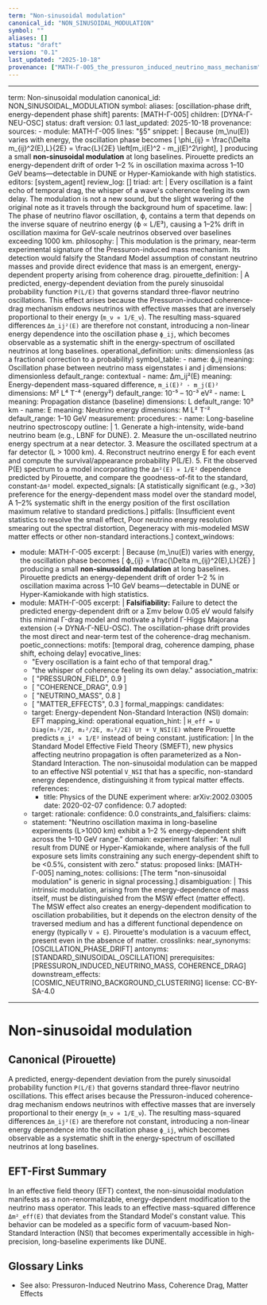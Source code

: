 ```yaml
---
term: "Non-sinusoidal modulation"
canonical_id: "NON_SINUSOIDAL_MODULATION"
symbol: ""
aliases: []
status: "draft"
version: "0.1"
last_updated: "2025-10-18"
provenance: ["MATH-Γ-005_the_pressuron_induced_neutrino_mass_mechanism"]
---
```


---
term: Non-sinusoidal modulation
canonical_id: NON_SINUSOIDAL_MODULATION
symbol: 
aliases: [oscillation-phase drift, energy-dependent phase shift]
parents: [MATH-Γ-005]
children: [DYNA-Γ-NEU-OSC]
status: draft
version: 0.1
last_updated: 2025-10-18
provenance:
  sources:
    - module: MATH-Γ-005
      lines: "§5"
      snippet: |
        Because (m_\nu(E)) varies with energy, the oscillation phase becomes
        [
        \phi_{ij} =
        \frac{\Delta m_{ij}^2(E),L}{2E}
        = \frac{L}{2E}
        \left[m_i(E)^2 - m_j(E)^2\right],
        ]
        producing a small **non-sinusoidal modulation** at long baselines.
        Pirouette predicts an energy-dependent drift of order 1–2 % in oscillation maxima across 1–10 GeV beams—detectable in DUNE or Hyper-Kamiokande with high statistics.
  editors: [system_agent]
  review_log: []
triad:
  art: |
    Every oscillation is a faint echo of temporal drag, the whisper of a wave's coherence feeling its own delay. The modulation is not a new sound, but the slight wavering of the original note as it travels through the background hum of spacetime.
  law: |
    The phase of neutrino flavor oscillation, ϕ, contains a term that depends on the inverse square of neutrino energy (ϕ ∝ L/E³), causing a 1–2% drift in oscillation maxima for GeV-scale neutrinos observed over baselines exceeding 1000 km.
  philosophy: |
    This modulation is the primary, near-term experimental signature of the Pressuron-induced mass mechanism. Its detection would falsify the Standard Model assumption of constant neutrino masses and provide direct evidence that mass is an emergent, energy-dependent property arising from coherence drag.
pirouette_definition: |
  A predicted, energy-dependent deviation from the purely sinusoidal probability function `P(L/E)` that governs standard three-flavor neutrino oscillations. This effect arises because the Pressuron-induced coherence-drag mechanism endows neutrinos with effective masses that are inversely proportional to their energy (`m_ν ∝ 1/E_ν`). The resulting mass-squared differences `Δm_ij²(E)` are therefore not constant, introducing a non-linear energy dependence into the oscillation phase `ϕ_ij`, which becomes observable as a systematic shift in the energy-spectrum of oscillated neutrinos at long baselines.
operational_definition:
  units: dimensionless (as a fractional correction to a probability)
  symbol_table:
    - name: ϕ_ij
      meaning: Oscillation phase between neutrino mass eigenstates i and j
      dimensions: dimensionless
      default_range: contextual
    - name: Δm_ij²(E)
      meaning: Energy-dependent mass-squared difference, `m_i(E)² - m_j(E)²`
      dimensions: M² L⁴ T⁻⁴ (energy²)
      default_range: 10⁻⁵ – 10⁻³ eV²
    - name: L
      meaning: Propagation distance (baseline)
      dimensions: L
      default_range: 10³ km
    - name: E
      meaning: Neutrino energy
      dimensions: M L² T⁻²
      default_range: 1–10 GeV
  measurement:
    procedures:
      - name: Long-baseline neutrino spectroscopy
        outline: |
          1. Generate a high-intensity, wide-band neutrino beam (e.g., LBNF for DUNE).
          2. Measure the un-oscillated neutrino energy spectrum at a near detector.
          3. Measure the oscillated spectrum at a far detector (L > 1000 km).
          4. Reconstruct neutrino energy E for each event and compute the survival/appearance probability P(L/E).
          5. Fit the observed P(E) spectrum to a model incorporating the `Δm²(E) ∝ 1/E²` dependence predicted by Pirouette, and compare the goodness-of-fit to the standard, constant-`Δm²` model.
        expected_signals: [A statistically significant (e.g., >3σ) preference for the energy-dependent mass model over the standard model, A 1–2% systematic shift in the energy position of the first oscillation maximum relative to standard predictions.]
        pitfalls: [Insufficient event statistics to resolve the small effect, Poor neutrino energy resolution smearing out the spectral distortion, Degeneracy with mis-modeled MSW matter effects or other non-standard interactions.]
context_windows:
  - module: MATH-Γ-005
    excerpt: |
      Because (m_\nu(E)) varies with energy, the oscillation phase becomes [ ϕ_{ij} = \frac{\Delta m_{ij}^2(E),L}{2E} ] producing a small **non-sinusoidal modulation** at long baselines. Pirouette predicts an energy-dependent drift of order 1–2 % in oscillation maxima across 1–10 GeV beams—detectable in DUNE or Hyper-Kamiokande with high statistics.
  - module: MATH-Γ-005
    excerpt: |
      **Falsifiability:** Failure to detect the predicted energy-dependent drift or a Σmν below 0.05 eV would falsify this minimal Γ-drag model and motivate a hybrid Γ-Higgs Majorana extension (→ DYNA-Γ-NEU-OSC). The oscillation-phase drift provides the most direct and near-term test of the coherence-drag mechanism.
poetic_connections:
  motifs: [temporal drag, coherence damping, phase shift, echoing delay]
  evocative_lines:
    - "Every oscillation is a faint echo of that temporal drag."
    - "the whisper of coherence feeling its own delay."
  association_matrix:
    - [ "PRESSURON_FIELD", 0.9 ]
    - [ "COHERENCE_DRAG", 0.9 ]
    - [ "NEUTRINO_MASS", 0.8 ]
    - [ "MATTER_EFFECTS", 0.3 ]
formal_mappings:
  candidates:
    - target: Energy-dependent Non-Standard Interaction (NSI)
      domain: EFT
      mapping_kind: operational
      equation_hint: |
        `H_eff = U Diag(m₁²/2E, m₂²/2E, m₃²/2E) U† + V_NSI(E)`
        where Pirouette predicts `m_i² ∝ 1/E²` instead of being constant.
      justification: |
        In the Standard Model Effective Field Theory (SMEFT), new physics affecting neutrino propagation is often parameterized as a Non-Standard Interaction. The non-sinusoidal modulation can be mapped to an effective NSI potential `V_NSI` that has a specific, non-standard energy dependence, distinguishing it from typical matter effects.
      references:
        - title: Physics of the DUNE experiment
          where: arXiv:2002.03005
          date: 2020-02-07
      confidence: 0.7
  adopted:
    - target: 
      rationale: 
      confidence: 0.0
constraints_and_falsifiers:
  claims:
    - statement: "Neutrino oscillation maxima in long-baseline experiments (L>1000 km) exhibit a 1–2 % energy-dependent shift across the 1–10 GeV range."
      domain: experiment
      falsifier: "A null result from DUNE or Hyper-Kamiokande, where analysis of the full exposure sets limits constraining any such energy-dependent shift to be <0.5%, consistent with zero."
      status: proposed
      links: [MATH-Γ-005]
naming_notes:
  collisions: [The term "non-sinusoidal modulation" is generic in signal processing.]
  disambiguation: |
    This intrinsic modulation, arising from the energy-dependence of mass itself, must be distinguished from the MSW effect (matter effect). The MSW effect also creates an energy-dependent modification to oscillation probabilities, but it depends on the electron density of the traversed medium and has a different functional dependence on energy (typically `V ∝ E`). Pirouette's modulation is a vacuum effect, present even in the absence of matter.
crosslinks:
  near_synonyms: [OSCILLATION_PHASE_DRIFT]
  antonyms: [STANDARD_SINUSOIDAL_OSCILLATION]
  prerequisites: [PRESSURON_INDUCED_NEUTRINO_MASS, COHERENCE_DRAG]
  downstream_effects: [COSMIC_NEUTRINO_BACKGROUND_CLUSTERING]
license: CC-BY-SA-4.0
---

# Non-sinusoidal modulation

## Canonical (Pirouette)
A predicted, energy-dependent deviation from the purely sinusoidal probability function `P(L/E)` that governs standard three-flavor neutrino oscillations. This effect arises because the Pressuron-induced coherence-drag mechanism endows neutrinos with effective masses that are inversely proportional to their energy (`m_ν ∝ 1/E_ν`). The resulting mass-squared differences `Δm_ij²(E)` are therefore not constant, introducing a non-linear energy dependence into the oscillation phase `ϕ_ij`, which becomes observable as a systematic shift in the energy-spectrum of oscillated neutrinos at long baselines.

## EFT-First Summary
In an effective field theory (EFT) context, the non-sinusoidal modulation manifests as a non-renormalizable, energy-dependent modification to the neutrino mass operator. This leads to an effective mass-squared difference `Δm²_eff(E)` that deviates from the Standard Model's constant value. This behavior can be modeled as a specific form of vacuum-based Non-Standard Interaction (NSI) that becomes experimentally accessible in high-precision, long-baseline experiments like DUNE.

## Glossary Links
- See also: Pressuron-Induced Neutrino Mass, Coherence Drag, Matter Effects